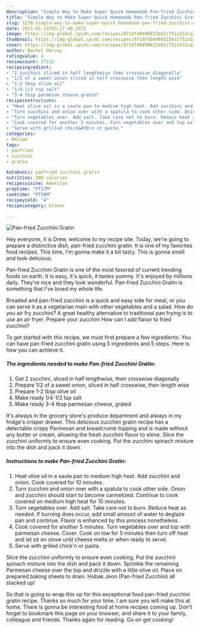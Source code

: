 ```yaml
---
description: "Simple Way to Make Super Quick Homemade Pan-fried Zucchini Gratin"
title: "Simple Way to Make Super Quick Homemade Pan-fried Zucchini Gratin"
slug: 1238-simple-way-to-make-super-quick-homemade-pan-fried-zucchini-gratin
date: 2021-01-15T03:17:48.247Z
image: https://img-global.cpcdn.com/recipes/071dfd0490831b93/751x532cq70/pan-fried-zucchini-gratin-recipe-main-photo.jpg
thumbnail: https://img-global.cpcdn.com/recipes/071dfd0490831b93/751x532cq70/pan-fried-zucchini-gratin-recipe-main-photo.jpg
cover: https://img-global.cpcdn.com/recipes/071dfd0490831b93/751x532cq70/pan-fried-zucchini-gratin-recipe-main-photo.jpg
author: Rachel Harvey
ratingvalue: 4
reviewcount: 27131
recipeingredient:
- "2 zucchini sliced in half lengthwise then crosswise diagonally"
- "1/2 of a sweet onion sliced in half crosswise then length wise"
- "1-2 tbsp olive oil"
- "1/4-1/2 tsp salt"
- "3-4 tbsp parmesan cheese grated"
recipeinstructions:
- "Heat olive oil in a saute pan to medium high heat. Add zucchini and onion. Cook covered for 10 minutes."
- "Turn zucchini and onion over with a spatula to cook other side. Onion and zucchini should start to become carmelized. Continue to cook covered on medium high heat for 10 minutes."
- "Turn vegetables over. Add salt. Take care not to burn. Reduce heat as needed. If burning does occur, add small amount of water to deglaze pan and continue. Flavor is enhanced by this process nonetheless."
- "Cook covered for another 5 minutes. Turn vegetables over and top with parmesan cheese. Cover. Cook on low for 5 minutes then turn off heat and let sit on stove until cheese melts or when ready to serve."
- "Serve with grilled chick&#39;n or pasta."
categories:
- Recipe
tags:
- panfried
- zucchini
- gratin

katakunci: panfried zucchini gratin 
nutrition: 209 calories
recipecuisine: American
preptime: "PT27M"
cooktime: "PT50M"
recipeyield: "4"
recipecategory: Dinner

---
```



![Pan-fried Zucchini Gratin](https://img-global.cpcdn.com/recipes/071dfd0490831b93/751x532cq70/pan-fried-zucchini-gratin-recipe-main-photo.jpg)

Hey everyone, it is Drew, welcome to my recipe site. Today, we're going to prepare a distinctive dish, pan-fried zucchini gratin. It is one of my favorites food recipes. This time, I'm gonna make it a bit tasty. This is gonna smell and look delicious.

Pan-fried Zucchini Gratin is one of the most favored of current trending foods on earth. It is easy, it's quick, it tastes yummy. It's enjoyed by millions daily. They're nice and they look wonderful. Pan-fried Zucchini Gratin is something that I've loved my whole life.

Breaded and pan-fried zucchini is a quick and easy side for meat, or you can serve it as a vegetarian main with other vegetables and a salad. How do you air fry zucchini? A great healthy alternative to traditional pan frying is to use an air fryer. Prepare your zucchini How can I add flavor to fried zucchini?


To get started with this recipe, we must first prepare a few ingredients. You can have pan-fried zucchini gratin using 5 ingredients and 5 steps. Here is how you can achieve it.

<!--inarticleads1-->

##### The ingredients needed to make Pan-fried Zucchini Gratin:

1. Get 2 zucchini, sliced in half lengthwise, then crosswise diagonally
1. Prepare 1/2 of a sweet onion, sliced in half crosswise, then length wise
1. Prepare 1-2 tbsp olive oil
1. Make ready 1/4-1/2 tsp salt
1. Make ready 3-4 tbsp parmesan cheese, grated


It&#39;s always in the grocery store&#39;s produce department and always in my fridge&#39;s crisper drawer. This delicious zucchini gratin recipe has a delectable crispy Parmesan and breadcrumb topping and is made without any butter or cream, allowing the fresh zucchini flavor to shine. Slice the zucchini uniformly to ensure even cooking. Put the zucchini spinach mixture into the dish and pack it down. 

<!--inarticleads2-->

##### Instructions to make Pan-fried Zucchini Gratin:

1. Heat olive oil in a saute pan to medium high heat. Add zucchini and onion. Cook covered for 10 minutes.
1. Turn zucchini and onion over with a spatula to cook other side. Onion and zucchini should start to become carmelized. Continue to cook covered on medium high heat for 10 minutes.
1. Turn vegetables over. Add salt. Take care not to burn. Reduce heat as needed. If burning does occur, add small amount of water to deglaze pan and continue. Flavor is enhanced by this process nonetheless.
1. Cook covered for another 5 minutes. Turn vegetables over and top with parmesan cheese. Cover. Cook on low for 5 minutes then turn off heat and let sit on stove until cheese melts or when ready to serve.
1. Serve with grilled chick&#39;n or pasta.


Slice the zucchini uniformly to ensure even cooking. Put the zucchini spinach mixture into the dish and pack it down. Sprinkle the remaining Parmesan cheese over the top and drizzle with a little olive oil. Place on prepared baking sheets to drain. Hobak Jeon (Pan-fried Zucchini) all stacked up! 

So that is going to wrap this up for this exceptional food pan-fried zucchini gratin recipe. Thanks so much for your time. I am sure you will make this at home. There is gonna be interesting food at home recipes coming up. Don't forget to bookmark this page on your browser, and share it to your family, colleague and friends. Thanks again for reading. Go on get cooking!
